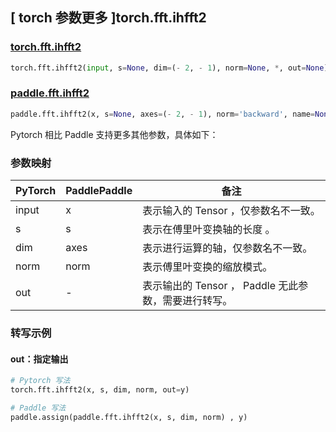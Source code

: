 ## [ torch 参数更多 ]torch.fft.ihfft2

### [torch.fft.ihfft2](https://pytorch.org/docs/stable/generated/torch.fft.ihfft2.html?highlight=torch+fft+ihfft2#torch.fft.ihfft2)

```python
torch.fft.ihfft2(input, s=None, dim=(- 2, - 1), norm=None, *, out=None)
```

### [paddle.fft.ihfft2](https://www.paddlepaddle.org.cn/documentation/docs/zh/api/paddle/fft/ihfft2_cn.html)

```python
paddle.fft.ihfft2(x, s=None, axes=(- 2, - 1), norm='backward', name=None)
```

Pytorch 相比 Paddle 支持更多其他参数，具体如下：

### 参数映射

| PyTorch                             | PaddlePaddle | 备注                                                                    |
| ----------------------------------- | ------------ | ----------------------------------------------------------------------- |
| input     | x           | 表示输入的 Tensor ，仅参数名不一致。                         |
| s     | s           | 表示在傅里叶变换轴的长度 。                         |
| dim       | axes        | 表示进行运算的轴，仅参数名不一致。                           |
| norm     | norm           | 表示傅里叶变换的缩放模式。                         |
| out           | -      | 表示输出的 Tensor ， Paddle 无此参数，需要进行转写。         |

###  转写示例
#### out：指定输出
```python
# Pytorch 写法
torch.fft.ihfft2(x, s, dim, norm, out=y)

# Paddle 写法
paddle.assign(paddle.fft.ihfft2(x, s, dim, norm) , y)
```
